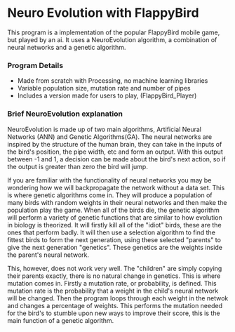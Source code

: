 # Neuro Evolution with FlappyBird
This program is a implementation of the popular FlappyBird mobile game, but played by an ai. It uses a NeuroEvolution algorithm,
a combination of neural networks and a genetic algorithm.

### Program Details
- Made from scratch with Processing, no machine learning libraries
- Variable population size, mutation rate and number of pipes
- Includes a version made for users to play, (FlappyBird_Player)

### Brief NeuroEvolution explanation
NeuroEvolution is made up of two main algorithms, Artificial Neural Networks (ANN) and Genetic Algorithms(GA). The neural networks are
inspired by the structure of the human brain, they can take in the inputs of the bird's position, the pipe width, etc and form 
an output. With this output between -1 and 1, a decision can be made about the bird's next action, so if the output is greater than zero
the bird will jump.

If you are familiar with the functionality of neural networks you may be wondering how we will backpropagate the network without a data
set. This is where genetic algorithms come in. They will produce a population of many birds with random weights in their neural networks
and then make the population play the game. When all of the birds die, the genetic algorithm will perform a variety of genetic functions
that are similar to how evolution in biology is theorized. It will firstly kill all of the "idiot" birds, these are the ones that perform
badly. It will then use a selection algorithm to find the fittest birds to form the next generation, using these selected "parents" to give the next generation "genetics". These genetics are the weights inside the parent's neural network.

This, however, does not work very well. The "children" are simply copying their parents exactly, there is no natural change in genetics.
This is where mutation comes in. Firstly a mutation rate, or probability, is defined. This mutation rate is the probability that a weight
in the child's neural network will be changed. Then the program loops through each weight in the netwok and changes a percentage of weights. This performs the mutation needed for the bird's to stumble upon new ways to improve their score, this is the main function
of a genetic algorithm.